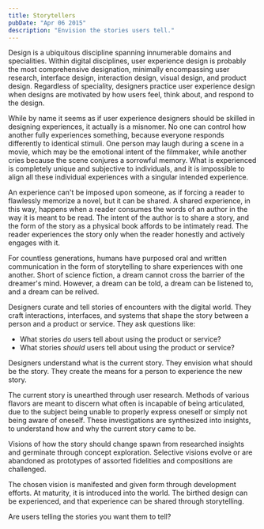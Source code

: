 ```yaml
---
title: Storytellers
pubDate: "Apr 06 2015"
description: "Envision the stories users tell."
---
```


Design is a ubiquitous discipline spanning innumerable domains and specialities. Within digital disciplines, user experience design is probably the most comprehensive designation, minimally encompassing user research, interface design, interaction design, visual design, and product design. Regardless of speciality, designers practice user experience design when designs are motivated by how users feel, think about, and respond to the design.

While by name it seems as if user experience designers should be skilled in designing experiences, it actually is a misnomer. No one can control how another fully experiences something, because everyone responds differently to identical stimuli. One person may laugh during a scene in a movie, which may be the emotional intent of the filmmaker, while another cries because the scene conjures a sorrowful memory. What is experienced is completely unique and subjective to individuals, and it is impossible to align all these individual experiences with a singular intended experience.

An experience can't be imposed upon someone, as if forcing a reader to flawlessly memorize a novel, but it can be shared. A shared experience, in this way, happens when a reader consumes the words of an author in the way it is meant to be read. The intent of the author is to share a story, and the form of the story as a physical book affords to be intimately read. The reader experiences the story only when the reader honestly and actively engages with it.

For countless generations, humans have purposed oral and written communication in the form of storytelling to share experiences with one another. Short of science fiction, a dream cannot cross the barrier of the dreamer's mind. However, a dream can be told, a dream can be listened to, and a dream can be relived.

Designers curate and tell stories of encounters with the digital world. They craft interactions, interfaces, and systems that shape the story between a person and a product or service. They ask questions like:

- What stories *do* users tell about using the product or service?
- What stories *should* users tell about using the product or service?

Designers understand what is the current story. They envision what should be the story. They create the means for a person to experience the new story.

The current story is unearthed through user research. Methods of various flavors are meant to discern what often is incapable of being articulated, due to the subject being unable to properly express oneself or simply not being aware of oneself. These investigations are synthesized into insights, to understand how and why the current story came to be.

Visions of how the story should change spawn from researched insights and germinate through concept exploration. Selective visions evolve or are abandoned as prototypes of assorted fidelities and compositions are challenged.

The chosen vision is manifested and given form through development efforts. At maturity, it is introduced into the world. The birthed design can be experienced, and that experience can be shared through storytelling.

Are users telling the stories you want them to tell?
